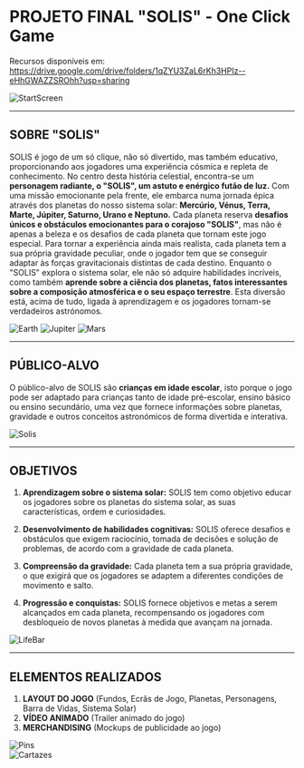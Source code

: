# **PROJETO FINAL "SOLIS" - One Click Game**

Recursos disponíveis em: https://drive.google.com/drive/folders/1qZYU3ZaL6rKh3HPIz--eHhGWAZZSROhh?usp=sharing

![StartScreen](assets/startscreen.png)

---

## **SOBRE "SOLIS"**

SOLIS é jogo de um só clique, não só divertido, mas também educativo, proporcionando aos jogadores uma experiência cósmica e repleta de conhecimento. No centro desta história celestial, encontra-se um **personagem radiante, o "SOLIS", um astuto e enérgico futão de luz.** Com uma missão emocionante pela frente, ele embarca numa jornada épica através dos planetas do nosso sistema solar: **Mercúrio, Vénus, Terra, Marte, Júpiter, Saturno, Urano e Neptuno.** Cada planeta reserva **desafios únicos e obstáculos emocionantes para o corajoso "SOLIS"**, mas não é apenas a beleza e os desafios de cada planeta que tornam este jogo especial. Para tornar a experiência ainda mais realista, cada planeta tem a sua própria gravidade peculiar, onde o jogador tem que se conseguir adaptar às forças gravitacionais distintas de cada destino. Enquanto o "SOLIS" explora o sistema solar, ele não só adquire habilidades incríveis, como também **aprende sobre a ciência dos planetas, fatos interessantes sobre a composição atmosférica e o seu espaço terrestre**. Esta diversão está, acima de tudo, ligada à aprendizagem e os jogadores tornam-se verdadeiros astrónomos.

![Earth](assets/Earth.png)
![Jupiter](assets/Jupiter.png)
![Mars](assets/Mars.png)

---

## **PÚBLICO-ALVO** 

O público-alvo de SOLIS são **crianças em idade escolar**, isto porque o jogo pode ser adaptado para crianças tanto de idade pré-escolar, ensino básico ou ensino secundário, uma vez que fornece informações sobre planetas, gravidade e outros conceitos astronómicos de forma divertida e interativa.

![Solis](assets/solis.png)

---

## **OBJETIVOS**

1. **Aprendizagem sobre o sistema solar:** SOLIS tem como objetivo educar os jogadores sobre os planetas do sistema solar, as suas características, ordem e curiosidades. 

2. **Desenvolvimento de habilidades cognitivas:** SOLIS oferece desafios e obstáculos que exigem raciocínio, tomada de decisões e solução de problemas, de acordo com a gravidade de cada planeta. 

3. **Compreensão da gravidade:** Cada planeta tem a sua própria gravidade, o que exigirá que os jogadores se adaptem a diferentes condições de movimento e salto. 

5. **Progressão e conquistas:** SOLIS fornece objetivos e metas a serem alcançados em cada planeta, recompensando os jogadores com desbloqueio de novos planetas à medida que avançam na jornada. 

![LifeBar](assets/LifeBar.png)

---

## **ELEMENTOS REALIZADOS**

1. **LAYOUT DO JOGO** (Fundos, Ecrãs de Jogo, Planetas, Personagens, Barra de Vidas, Sistema Solar)
2. **VÍDEO ANIMADO** (Trailer animado do jogo)
3. **MERCHANDISING** (Mockups de publicidade ao jogo)

![Pins](assets/pins.png)
<br>
![Cartazes](assets/cartazes.png)
